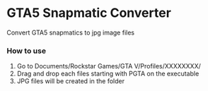 # GTA5 Snapmatic Converter
Convert GTA5 snapmatics to jpg image files

### How to use

1. Go to Documents/Rockstar Games/GTA V/Profiles/XXXXXXXX/
2. Drag and drop each files starting with PGTA on the executable
3. JPG files will be created in the folder

